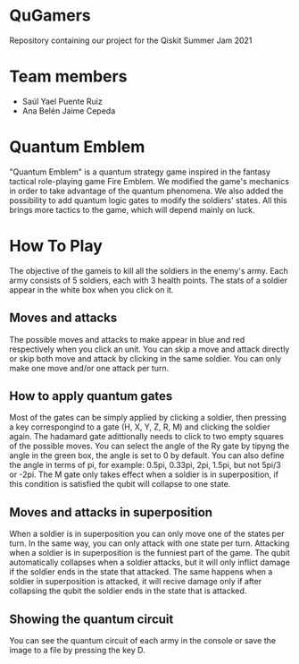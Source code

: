# QuGamers
Repository containing our project for the Qiskit Summer Jam 2021

# Team members
* Saúl Yael Puente Ruiz
* Ana Belén Jaime Cepeda

# Quantum Emblem
"Quantum Emblem" is a quantum strategy game inspired in the fantasy tactical role-playing game Fire Emblem. We modified the game's mechanics in order to take advantage of the quantum phenomena. We also added the possibility to add quantum logic gates to modify the soldiers' states. All this brings more tactics to the game, which will depend mainly on luck.

# How To Play
The objective of the gameis to kill all the soldiers in the enemy's army. Each army consists of 5 soldiers, each with 3 health points. The stats of a soldier appear in the white box when you click on it.

## Moves and attacks
The possible moves and attacks to make appear in blue and red respectively when you click an unit. You can skip a move and attack directly or skip both move and attack by clicking in the same soldier. You can only make one move and/or one attack per turn.

## How to apply quantum gates
Most of the gates can be simply applied by clicking a soldier, then pressing a key correspongind to a gate (H, X, Y, Z, R, M) and clicking the soldier again.
The hadamard gate adittionally needs to click to two empty squares of the possible moves.
You can select the angle of the Ry gate by tipyng the angle in the green box, the angle is set to 0 by default. You can also define the angle in terms of pi, for example:
0.5pi, 0.33pi, 2pi, 1.5pi, but not 5pi/3 or -2pi.
The M gate only takes effect when a soldier is in superposition, if this condition is satisfied the qubit will collapse to one state.

## Moves and attacks in superposition
When a soldier is in superposition you can only move one of the states per turn.
In the same way, you can only attack with one state per turn. Attacking when a soldier is in superposition is the funniest part of the game. The qubit automatically collapses when a soldier attacks, but it will only inflict damage if the soldier ends in the state that attacked. The same happens when a soldier in superposition is attacked, it will recive damage only if after collapsing the qubit the soldier ends in the state that is attacked.

## Showing the quantum circuit
You can see the quantum circuit of each army in the console or save the image to a file by pressing the key D.
